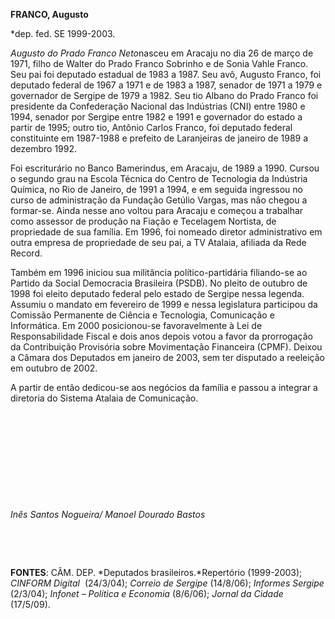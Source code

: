 **FRANCO, Augusto**

\*dep. fed. SE 1999-2003.

*Augusto do Prado Franco Neto*nasceu em Aracaju no dia 26 de março de
1971, filho de Walter do Prado Franco Sobrinho e de Sonia Vahle Franco.
Seu pai foi deputado estadual de 1983 a 1987. Seu avô, Augusto Franco,
foi deputado federal de 1967 a 1971 e de 1983 a 1987, senador de 1971 a
1979 e governador de Sergipe de 1979 a 1982. Seu tio Albano do Prado
Franco foi presidente da Confederação Nacional das Indústrias (CNI)
entre 1980 e 1994, senador por Sergipe entre 1982 e 1991 e governador do
estado a partir de 1995; outro tio, Antônio Carlos Franco, foi deputado
federal constituinte em 1987-1988 e prefeito de Laranjeiras de janeiro
de 1989 a dezembro 1992.

Foi escriturário no Banco Bamerindus, em Aracaju, de 1989 a 1990. Cursou
o segundo grau na Escola Técnica do Centro de Tecnologia da Indústria
Química, no Rio de Janeiro, de 1991 a 1994, e em seguida ingressou no
curso de administração da Fundação Getúlio Vargas, mas não chegou a
formar-se. Ainda nesse ano voltou para Aracaju e começou a trabalhar
como assessor de produção na Fiação e Tecelagem Nortista, de propriedade
de sua família. Em 1996, foi nomeado diretor administrativo em outra
empresa de propriedade de seu pai, a TV Atalaia, afiliada da Rede
Record.

Também em 1996 iniciou sua militância político-partidária filiando-se ao
Partido da Social Democracia Brasileira (PSDB). No pleito de outubro de
1998 foi eleito deputado federal pelo estado de Sergipe nessa legenda.
Assumiu o mandato em fevereiro de 1999 e nessa legislatura participou da
Comissão Permanente de Ciência e Tecnologia, Comunicação e Informática.
Em 2000 posicionou-se favoravelmente à Lei de Responsabilidade Fiscal e
dois anos depois votou a favor da prorrogação da Contribuição Provisória
sobre Movimentação Financeira (CPMF). Deixou a Câmara dos Deputados em
janeiro de 2003, sem ter disputado a reeleição em outubro de 2002.

A partir de então dedicou-se aos negócios da família e passou a integrar
a diretoria do Sistema Atalaia de Comunicação.

 

 

 

 

 

*Inês Santos Nogueira/ Manoel Dourado Bastos*

 

 

**FONTES**: CÂM. DEP. *Deputados brasileiros.*Repertório (1999-2003);
*CINFORM Digital*  (24/3/04); *Correio de Sergipe* (14/8/06); *Informes
Sergipe* (2/3/04); *Infonet – Política e Economia* (8/6/06); *Jornal da
Cidade* (17/5/09).
